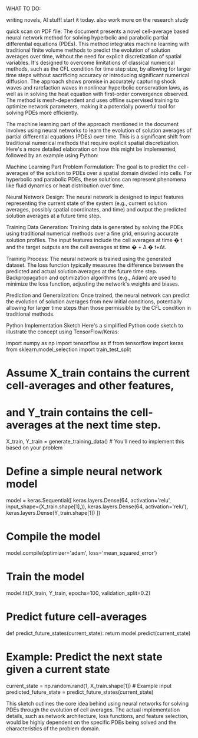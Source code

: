WHAT TO DO:

writing novels, AI stuff! start it today.
also work more on the research study


quick scan on PDF file:
The document presents a novel cell-average based neural network method for solving hyperbolic and parabolic partial differential equations (PDEs). This method integrates machine learning with traditional finite volume methods to predict the evolution of solution averages over time, without the need for explicit discretization of spatial variables. It's designed to overcome limitations of classical numerical methods, such as the CFL condition for time step size, by allowing for larger time steps without sacrificing accuracy or introducing significant numerical diffusion. The approach shows promise in accurately capturing shock waves and rarefaction waves in nonlinear hyperbolic conservation laws, as well as in solving the heat equation with first-order convergence observed. The method is mesh-dependent and uses offline supervised training to optimize network parameters, making it a potentially powerful tool for solving PDEs more efficiently.




The machine learning part of the approach mentioned in the document involves using neural networks to learn the evolution of solution averages of partial differential equations (PDEs) over time. This is a significant shift from traditional numerical methods that require explicit spatial discretization. Here's a more detailed elaboration on how this might be implemented, followed by an example using Python:

Machine Learning Part
Problem Formulation: The goal is to predict the cell-averages of the solution to PDEs over a spatial domain divided into cells. For hyperbolic and parabolic PDEs, these solutions can represent phenomena like fluid dynamics or heat distribution over time.

Neural Network Design: The neural network is designed to input features representing the current state of the system (e.g., current solution averages, possibly spatial coordinates, and time) and output the predicted solution averages at a future time step.

Training Data Generation: Training data is generated by solving the PDEs using traditional numerical methods over a fine grid, ensuring accurate solution profiles. The input features include the cell averages at time 
�
t and the target outputs are the cell averages at time 
�
+
Δ
�
t+Δt.

Training Process: The neural network is trained using the generated dataset. The loss function typically measures the difference between the predicted and actual solution averages at the future time step. Backpropagation and optimization algorithms (e.g., Adam) are used to minimize the loss function, adjusting the network's weights and biases.

Prediction and Generalization: Once trained, the neural network can predict the evolution of solution averages from new initial conditions, potentially allowing for larger time steps than those permissible by the CFL condition in traditional methods.






Python Implementation Sketch
Here's a simplified Python code sketch to illustrate the concept using TensorFlow/Keras:


import numpy as np
import tensorflow as tf
from tensorflow import keras
from sklearn.model_selection import train_test_split

# Assume X_train contains the current cell-averages and other features,
# and Y_train contains the cell-averages at the next time step.
X_train, Y_train = generate_training_data()  # You'll need to implement this based on your problem

# Define a simple neural network model
model = keras.Sequential([
    keras.layers.Dense(64, activation='relu', input_shape=(X_train.shape[1],)),
    keras.layers.Dense(64, activation='relu'),
    keras.layers.Dense(Y_train.shape[1])
])

# Compile the model
model.compile(optimizer='adam',
              loss='mean_squared_error')

# Train the model
model.fit(X_train, Y_train, epochs=100, validation_split=0.2)

# Predict future cell-averages
def predict_future_states(current_state):
    return model.predict(current_state)

# Example: Predict the next state given a current state
current_state = np.random.rand(1, X_train.shape[1])  # Example input
predicted_future_state = predict_future_states(current_state)



This sketch outlines the core idea behind using neural networks for solving PDEs through the evolution of cell averages. The actual implementation details, such as network architecture, loss functions, and feature selection, would be highly dependent on the specific PDEs being solved and the characteristics of the problem domain.




